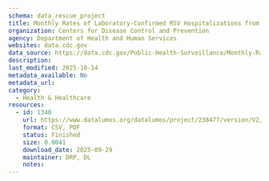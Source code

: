 ```yaml
---
schema: data_rescue_project 
title: Monthly Rates of Laboratory-Confirmed RSV Hospitalizations from the RSV-NET Surveillance System
organization: Centers for Disease Control and Prevention
agency: Department of Health and Human Services
websites: data.cdc.gov
data_source: https://data.cdc.gov/Public-Health-Surveillance/Monthly-Rates-of-Laboratory-Confirmed-RSV-Hospital/pbq2-7wr2
description: 
last_modified: 2025-10-14
metadata_available: No
metadata_url: 
category:
  - Health & Healthcare 
resources:
  - id: 1340
    url: https://www.datalumos.org/datalumos/project/238477/version/V2/view
    format: CSV, PDF
    status: Finished
    size: 0.0041
    download_date: 2025-09-29
    maintainer: DRP, DL
    notes: 
---
```

